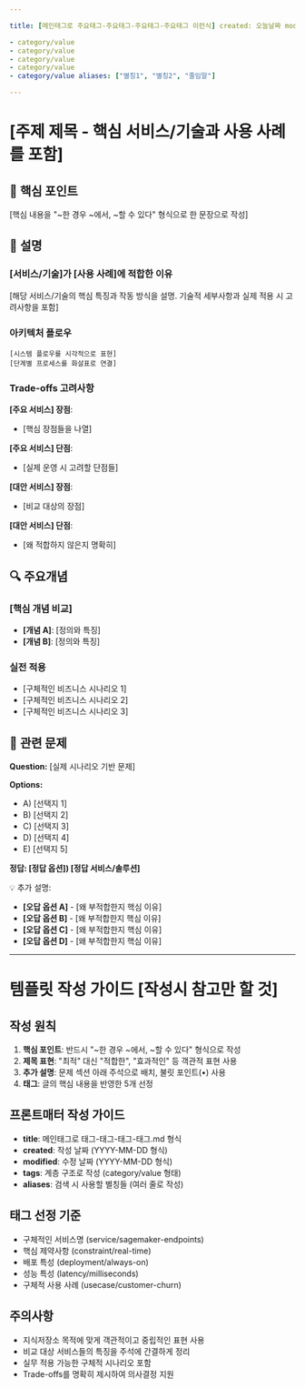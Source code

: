 ```yaml
---

title: [메인태그로 주요태그-주요태그-주요태그-주요태그 이런식] created: 오늘날짜 modified: 오늘날짜 tags:

- category/value
- category/value
- category/value
- category/value
- category/value aliases: ["별칭1", "별칭2", "줄임말"]

---
```


# [주제 제목 - 핵심 서비스/기술과 사용 사례를 포함]

## 🎯 핵심 포인트

[핵심 내용을 "~한 경우 ~에서, ~할 수 있다" 형식으로 한 문장으로 작성]

## 📝 설명

### [서비스/기술]가 [사용 사례]에 적합한 이유

[해당 서비스/기술의 핵심 특징과 작동 방식을 설명. 기술적 세부사항과 실제 적용 시 고려사항을 포함]

### 아키텍처 플로우

```
[시스템 플로우를 시각적으로 표현]
[단계별 프로세스를 화살표로 연결]
```

### Trade-offs 고려사항

**[주요 서비스] 장점**:

- [핵심 장점들을 나열]

**[주요 서비스] 단점**:

- [실제 운영 시 고려할 단점들]

**[대안 서비스] 장점**:

- [비교 대상의 장점]

**[대안 서비스] 단점**:

- [왜 적합하지 않은지 명확히]

## 🔍 주요개념

### [핵심 개념 비교]

- **[개념 A]**: [정의와 특징]
- **[개념 B]**: [정의와 특징]

### 실전 적용

- [구체적인 비즈니스 시나리오 1]
- [구체적인 비즈니스 시나리오 2]
- [구체적인 비즈니스 시나리오 3]

## 📝 관련 문제

**Question:** [실제 시나리오 기반 문제]

**Options:**

- A) [선택지 1]
- B) [선택지 2]
- C) [선택지 3]
- D) [선택지 4]
- E) [선택지 5]

**정답: [정답 옵션]) [정답 서비스/솔루션]**

💡 추가 설명:

- **[오답 옵션 A]** - [왜 부적합한지 핵심 이유]
- **[오답 옵션 B]** - [왜 부적합한지 핵심 이유]
- **[오답 옵션 C]** - [왜 부적합한지 핵심 이유]
- **[오답 옵션 D]** - [왜 부적합한지 핵심 이유]

---

# 템플릿 작성 가이드 [작성시 참고만 할 것]

## 작성 원칙

1. **핵심 포인트**: 반드시 "~한 경우 ~에서, ~할 수 있다" 형식으로 작성
2. **제목 표현**: "최적" 대신 "적합한", "효과적인" 등 객관적 표현 사용
3. **추가 설명**: 문제 섹션 아래 주석으로 배치, 불릿 포인트(•) 사용
4. **태그**: 글의 핵심 내용을 반영한 5개 선정

## 프론트매터 작성 가이드

- **title**: 메인태그로 태그-태그-태그-태그.md 형식
- **created**: 작성 날짜 (YYYY-MM-DD 형식)
- **modified**: 수정 날짜 (YYYY-MM-DD 형식)
- **tags**: 계층 구조로 작성 (category/value 형태)
- **aliases**: 검색 시 사용할 별칭들 (여러 줄로 작성)

## 태그 선정 기준

- 구체적인 서비스명 (service/sagemaker-endpoints)
- 핵심 제약사항 (constraint/real-time)
- 배포 특성 (deployment/always-on)
- 성능 특성 (latency/milliseconds)
- 구체적 사용 사례 (usecase/customer-churn)

## 주의사항

- 지식저장소 목적에 맞게 객관적이고 중립적인 표현 사용
- 비교 대상 서비스들의 특징을 주석에 간결하게 정리
- 실무 적용 가능한 구체적 시나리오 포함
- Trade-offs를 명확히 제시하여 의사결정 지원